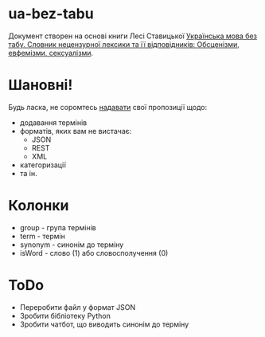 # ua-bez-tabu
Документ створен на основі книги Лесі Ставицької [Українська мова без табу. Словник нецензурної лексики та її відповідників: Обсценізми, евфемізми, сексуалізми](https://uk.wikipedia.org/wiki/%D0%A3%D0%BA%D1%80%D0%B0%D1%97%D0%BD%D1%81%D1%8C%D0%BA%D0%B0_%D0%BC%D0%BE%D0%B2%D0%B0_%D0%B1%D0%B5%D0%B7_%D1%82%D0%B0%D0%B1%D1%83).

# Шановні!
Будь ласка, не соромтесь [надавати](https://github.com/MurzikVasilyevich/ua-bez-tabu/issues/new/choose) свої пропозиції щодо:
- додавання термінів
- форматів, яких вам не вистачає:
  - JSON
  - REST
  - XML
- категоризації
- та ін.

# Колонки
- group - група термінів
- term - термін
- synonym - синонім до терміну
- isWord - слово (1) або словосполучення (0)


# ToDo
- Переробити файл у формат JSON
- Зробити бібліотеку Python
- Зробити чатбот, що виводить синонім до терміну

